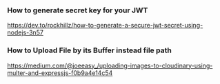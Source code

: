 ### How to generate secret key for your JWT

https://dev.to/rockhillz/how-to-generate-a-secure-jwt-secret-using-nodejs-3n57

### How to Upload File by its Buffer instead file path

https://medium.com/@joeeasy_/uploading-images-to-cloudinary-using-multer-and-expressjs-f0b9a4e14c54
